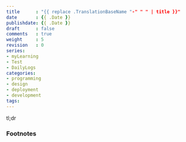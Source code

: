 ```yaml
---
title      : "{{ replace .TranslationBaseName "-" " " | title }}"
date       : {{ .Date }}
publishdate: {{ .Date }}
draft      : false
comments   : true
weight     : 5
revision   : 0
series:
- myLearning
- Test
- DailyLogs
categories:
- programming
- design
- deployment
- development
tags:
---
```


tl;dr
<!-- more -->


### Footnotes

[^1]:
[^2]:
